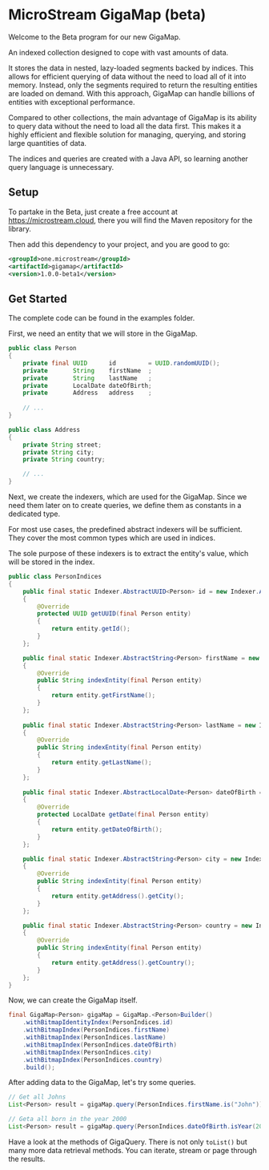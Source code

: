 # MicroStream GigaMap (beta)

Welcome to the Beta program for our new GigaMap.

An indexed collection designed to cope with vast amounts of data.

It stores the data in nested, lazy-loaded segments backed by indices.
This allows for efficient querying of data without the need to load all of it into memory.
Instead, only the segments required to return the resulting entities are loaded on demand.
With this approach, GigaMap can handle billions of entities with exceptional performance.

Compared to other collections, the main advantage of GigaMap is its ability to query data
without the need to load all the data first. This makes it a highly efficient and flexible
solution for managing, querying, and storing large quantities of data.

The indices and queries are created with a Java API, so learning another query language is unnecessary.



      



## Setup

To partake in the Beta, just create a free account at https://microstream.cloud, there you will find the Maven repository for the library.

Then add this dependency to your project, and you are good to go:

```xml
<groupId>one.microstream</groupId>
<artifactId>gigamap</artifactId>
<version>1.0.0-beta1</version>
```


## Get Started

The complete code can be found in the examples folder.

First, we need an entity that we will store in the GigaMap.

```java
public class Person
{
	private final UUID      id         = UUID.randomUUID();
	private       String    firstName  ;
	private       String    lastName   ;
	private       LocalDate dateOfBirth;
	private       Address   address    ;
	
	// ...
}

public class Address
{
	private String street;
	private String city;
	private String country;

	// ...
}
```

Next, we create the indexers, which are used for the GigaMap. Since we need them later on to create queries, we define them as constants in a dedicated type.

For most use cases, the predefined abstract indexers will be sufficient. They cover the most common types which are used in indices.

The sole purpose of these indexers is to extract the entity's value, which will be stored in the index.

```java
public class PersonIndices
{
	public final static Indexer.AbstractUUID<Person> id = new Indexer.AbstractUUID<>()
	{
		@Override
		protected UUID getUUID(final Person entity)
		{
			return entity.getId();
		}
	};

	public final static Indexer.AbstractString<Person> firstName = new Indexer.AbstractString<>()
	{
		@Override
		public String indexEntity(final Person entity)
		{
			return entity.getFirstName();
		}
	};
	
	public final static Indexer.AbstractString<Person> lastName = new Indexer.AbstractString<>()
	{
		@Override
		public String indexEntity(final Person entity)
		{
			return entity.getLastName();
		}
	};
	
	public final static Indexer.AbstractLocalDate<Person> dateOfBirth = new Indexer.AbstractLocalDate<>()
	{
		@Override
		protected LocalDate getDate(final Person entity)
		{
			return entity.getDateOfBirth();
		}
	};

	public final static Indexer.AbstractString<Person> city = new Indexer.AbstractString<>()
	{
		@Override
		public String indexEntity(final Person entity)
		{
			return entity.getAddress().getCity();
		}
	};

	public final static Indexer.AbstractString<Person> country = new Indexer.AbstractString<>()
	{
		@Override
		public String indexEntity(final Person entity)
		{
			return entity.getAddress().getCountry();
		}
	};
}
```

Now, we can create the GigaMap itself.

```java
final GigaMap<Person> gigaMap = GigaMap.<Person>Builder()
	.withBitmapIdentityIndex(PersonIndices.id)
	.withBitmapIndex(PersonIndices.firstName)
	.withBitmapIndex(PersonIndices.lastName)
	.withBitmapIndex(PersonIndices.dateOfBirth)
	.withBitmapIndex(PersonIndices.city)
	.withBitmapIndex(PersonIndices.country)
	.build();
```

After adding data to the GigaMap, let's try some queries.

```java
// Get all Johns
List<Person> result = gigaMap.query(PersonIndices.firstName.is("John")).toList();
```

```java
// Geta all born in the year 2000
List<Person> result = gigaMap.query(PersonIndices.dateOfBirth.isYear(2000)).toList();
```

Have a look at the methods of GigaQuery. There is not only `toList()` but many more data retrieval methods. You can iterate, stream or page through the results.

